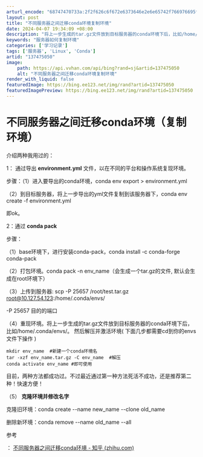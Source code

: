 ```yaml
---
arturl_encode: "68747470733a:2f2f626c6f672e6373646e2e6e65742f766976695f63696e2f:61727469636c652f64657461696c732f313337343735303530"
layout: post
title: "不同服务器之间迁移conda环境复制环境"
date: 2024-04-07 19:34:09 +08:00
description: "将上一步生成的tar.gz文件放到目标服务器的conda环境下后，比如/home/.conda/en"
keywords: "服务器如何复制环境"
categories: ['学习记录']
tags: ['服务器', 'Linux', 'Conda']
artid: "137475050"
image:
    path: https://api.vvhan.com/api/bing?rand=sj&artid=137475050
    alt: "不同服务器之间迁移conda环境复制环境"
render_with_liquid: false
featuredImage: https://bing.ee123.net/img/rand?artid=137475050
featuredImagePreview: https://bing.ee123.net/img/rand?artid=137475050
---
```


# 不同服务器之间迁移conda环境（复制环境）

介绍两种我用过的：

1： 通过导出
**environment.yml**
文件，以在不同的平台和操作系统复现环境。

步骤：（1）进入要导出的conda环境，conda env export > environment.yml

（2）到目标服务器，将上一步导出的yml文件复制到该服务器下，conda env create -f environment.yml

即ok。

2：通过
**conda pack**

步骤：

（1）base环境下，进行安装conda-pack，conda install -c conda-forge conda-pack

（2）打包环境。conda pack -n env_name（会生成一个tar.gz的文件, 默认会生成在root环境下）

（3）上传到服务器: scp -P 25657 /root/test.tar.gz root@10.127.54.123:/home/.conda/envs/

-P 25657 目的的端口

（4）重现环境。将上一步生成的tar.gz文件放到目标服务器的conda环境下后，比如/home/.conda/envs/。 然后解压并激活环境(
下面几步都需要cd到你的envs文件下操作
)

```
mkdir env_name  #新建一个conda环境名
tar -xzf env_name.tar.gz -C env_name  #解压
conda activate env_name #即可使用
```

目前，两种方法都成功过。不过最近通过第一种方法死活不成功，还是推荐第二种！快速方便！

（5）
**克隆环境并修改名字**

克隆旧环境：conda create --name new_name
--clone
old_name

删除新环境：conda remove --name old_name
--all

参考

：
[不同服务器之间迁移conda环境 - 知乎 (zhihu.com)](https://zhuanlan.zhihu.com/p/665052706#:~:text=%E6%AD%A5%E9%AA%A4%EF%BC%9A%EF%BC%881%EF%BC%89%E8%BF%9B%E5%85%A5%E8%A6%81%E5%AF%BC%E5%87%BA%E7%9A%84conda%E7%8E%AF%E5%A2%83%EF%BC%8Cconda%20env%20export%20%3E%20environment.yml,%EF%BC%882%EF%BC%89%E5%88%B0%E7%9B%AE%E6%A0%87%E6%9C%8D%E5%8A%A1%E5%99%A8%EF%BC%8C%E5%B0%86%E4%B8%8A%E4%B8%80%E6%AD%A5%E5%AF%BC%E5%87%BA%E7%9A%84yml%E6%96%87%E4%BB%B6%E5%A4%8D%E5%88%B6%E5%88%B0%E8%AF%A5%E6%9C%8D%E5%8A%A1%E5%99%A8%E4%B8%8B%EF%BC%8Cconda%20env%20create%20-f%20environment.yml "不同服务器之间迁移conda环境 - 知乎 (zhihu.com)")